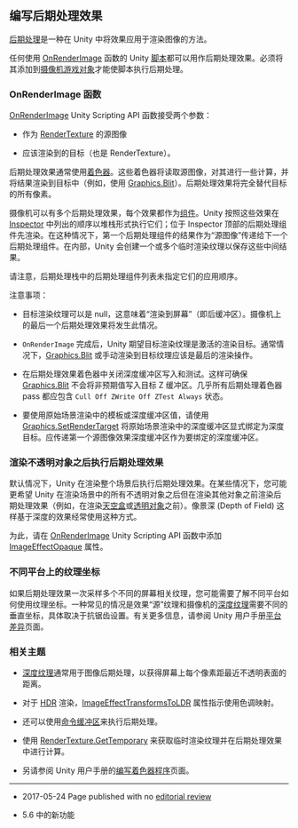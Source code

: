 ## 编写后期处理效果

[后期处理](PostProcessingOverview.html)是一种在 Unity 中将效果应用于渲染图像的方法。

任何使用 [OnRenderImage](../ScriptReference/Camera.OnRenderImage.html) 函数的 Unity [脚本](CreatingAndUsingScripts.html)都可以用作后期处理效果。必须将其添加到[摄像机](class-Camera.html)[游戏对象](GameObjects.html)才能使脚本执行后期处理。

### OnRenderImage 函数

[OnRenderImage](../ScriptReference/Camera.OnRenderImage.html) Unity Scripting API 函数接受两个参数：

* 作为 [RenderTexture](class-RenderTexture.html) 的源图像

* 应该渲染到的目标（也是 RenderTexture）。

后期处理效果通常使用[着色器](class-Shader.html)。这些着色器将读取源图像，对其进行一些计算，并将结果渲染到目标中（例如，使用 [Graphics.Blit](../ScriptReference/Graphics.Blit.html)）。后期处理效果将完全替代目标的所有像素。

摄像机可以有多个后期处理效果，每个效果都作为[组件](UsingComponents.html)。Unity 按照这些效果在 [Inspector](UsingTheInspector.html) 中列出的顺序以堆栈形式执行它们；位于 Inspector 顶部的后期处理组件先渲染。在这种情况下，第一个后期处理组件的结果作为“源图像”传递给下一个后期处理组件。在内部，Unity 会创建一个或多个临时渲染纹理以保存这些中间结果。

请注意，后期处理栈中的后期处理组件列表未指定它们的应用顺序。

注意事项：

* 目标渲染纹理可以是 null，这意味着“渲染到屏幕”（即后缓冲区）。摄像机上的最后一个后期处理效果将发生此情况。

* `OnRenderImage` 完成后，Unity 期望目标渲染纹理是激活的渲染目标。通常情况下，[Graphics.Blit](../ScriptReference/Graphics.Blit.html) 或手动渲染到目标纹理应该是最后的渲染操作。

* 在后期处理效果着色器中关闭深度缓冲区写入和测试。这样可确保 [Graphics.Blit](../ScriptReference/Graphics.Blit.html) 不会将非预期值写入目标 Z 缓冲区。几乎所有后期处理着色器 pass 都应包含 `Cull Off ZWrite Off ZTest Always` 状态。

* 要使用原始场景渲染中的模板或深度缓冲区值，请使用 [Graphics.SetRenderTarget](../ScriptReference/Graphics.SetRenderTarget.html) 将原始场景渲染中的深度缓冲区显式绑定为深度目标。应传递第一个源图像效果深度缓冲区作为要绑定的深度缓冲区。

### 渲染不透明对象之后执行后期处理效果

默认情况下，Unity 在渲染整个场景后执行后期处理效果。在某些情况下，您可能更希望 Unity 在渲染场景中的所有不透明对象之后但在渲染其他对象之前渲染后期处理效果（例如，在渲染[天空盒](class-Skybox.html)或[透明对象](StandardShaderMaterialParameterAlbedoColor.html)之前）。像景深 (Depth of Field) 这样基于深度的效果经常使用这种方式。

为此，请在 [OnRenderImage](../ScriptReference/Camera.OnRenderImage.html) Unity Scripting API 函数中添加 [ImageEffectOpaque](../ScriptReference/ImageEffectOpaque.html) 属性。

### 不同平台上的纹理坐标

如果后期处理效果一次采样多个不同的屏幕相关纹理，您可能需要了解不同平台如何使用纹理坐标。一种常见的情况是效果“源”纹理和摄像机的[深度纹理](SL-CameraDepthTexture.html)需要不同的垂直坐标，具体取决于抗锯齿设置。有关更多信息，请参阅 Unity 用户手册[平台差异](SL-PlatformDifferences.html)页面。

### 相关主题

* [深度纹理](SL-CameraDepthTexture.html)通常用于图像后期处理，以获得屏幕上每个像素距最近不透明表面的距离。

* 对于 [HDR](HDR.html) 渲染，[ImageEffectTransformsToLDR](../ScriptReference/ImageEffectTransformsToLDR.html) 属性指示使用色调映射。

* 还可以使用[命令缓冲区](GraphicsCommandBuffers.html)来执行后期处理。

* 使用 [RenderTexture.GetTemporary](../ScriptReference/RenderTexture.GetTemporary.html) 来获取临时渲染纹理并在后期处理效果中进行计算。

* 另请参阅 Unity 用户手册的[编写着色器程序](SL-ShaderPrograms.html)页面。

---

* <span class="page-edit"> 2017-05-24  Page published with no [editorial review](DocumentationEditorialReview.html)
</span>

* <span class="page-history">5.6 中的新功能</span>
